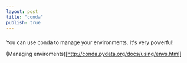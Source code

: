 ```yaml
---
layout: post
title: "conda"
publish: true
---
```

###

You can use conda to manage your environments. It's very powerful!

(Managing enviroments)[http://conda.pydata.org/docs/using/envs.html]
